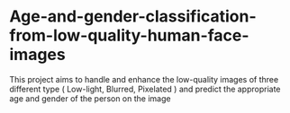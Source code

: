 # Age-and-gender-classification-from-low-quality-human-face-images
This project aims to handle and enhance the low-quality images of three different type ( Low-light, Blurred, Pixelated ) and predict the appropriate age and gender of the person on the image
